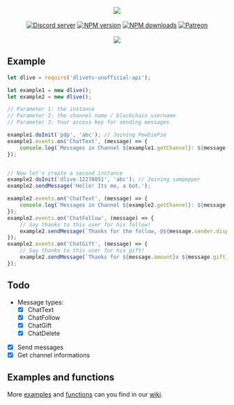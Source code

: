 <p align="center">
    <a href="https://discord.js.org"><img src="https://i.imgur.com/XXdD3AH.png" /></a>
    <br />
    <br />
    <a href="https://discord.gg/hRWra7r"><img src="https://discordapp.com/api/guilds/567034368002883594/embed.png" alt="Discord server" /></a>
    <a href="https://www.npmjs.com/package/dlivetv-unofficial-api"><img src="https://img.shields.io/npm/v/dlivetv-unofficial-api.svg?maxAge=3600" alt="NPM version" /></a>
    <a href="https://www.npmjs.com/package/dlivetv-unofficial-api"><img src="https://img.shields.io/npm/dt/dlivetv-unofficial-api.svg?maxAge=3600" alt="NPM downloads" /></a>
    <a href="https://www.patreon.com/discordjs"><img src="https://img.shields.io/badge/Donate-PayPal-0070ba.svg" alt="Patreon" /></a>
    <br />
    <br />
    <a href="https://nodei.co/npm/dlivetv-unofficial-api/"><img src="https://nodei.co/npm/dlivetv-unofficial-api.png?compact=true"></a>
</p>

## Example
```js
let dlive = require('dlivetv-unofficial-api');

let example1 = new dlive();
let example2 = new dlive();

// Parameter 1: the instance
// Parameter 2: the channel name / blockchain username
// Parameter 3: Your access key for sending messages

example1.doInit('pdp', 'abc'); // Joining PewDiePie
example1.events.on('ChatText', (message) => {
    console.log(`Messages in Channel ${example1.getChannel}: ${message.content}`);
});


// Now let's create a second instance
example2.doInit('dlive-12278051', 'abc'); // Joining sampepper
example2.sendMessage('Hello! Its me, a bot.');

example2.events.on('ChatText', (message) => {
    console.log(`Messages in Channel ${example2.getChannel}: ${message.content}`);
});
example2.events.on('ChatFollow', (message) => {
    // Say thanks to this user for his follow!
    example2.sendMessage(`Thanks for the follow, @${message.sender.displayname}`);
});
example2.events.on('ChatGift', (message) => {
    // Say thanks to this user for his gift!
    example2.sendMessage(`Thanks for ${message.amount}x ${message.gift}, @${message.sender.displayname}`);
});
```
## Todo

 - Message types:
     - [X] ChatText
	 - [X] ChatFollow
	 - [X] ChatGift
	 - [X] ChatDelete
- [X] Send messages
- [X] Get channel informations

## Examples and functions
	 
More [examples](https://github.com/timedotcc/dlivetv-unofficial-api/wiki/Examples) and [functions](https://github.com/timedotcc/dlivetv-unofficial-api/wiki/Functions) can you find in our [wiki](https://github.com/timedotcc/dlivetv-unofficial-api/wiki).